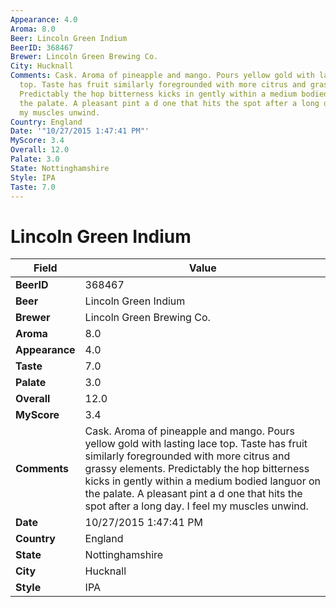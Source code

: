 ```yaml
---
Appearance: 4.0
Aroma: 8.0
Beer: Lincoln Green Indium
BeerID: 368467
Brewer: Lincoln Green Brewing Co.
City: Hucknall
Comments: Cask. Aroma of pineapple and mango. Pours yellow gold with lasting lace
  top. Taste has fruit similarly foregrounded with more citrus and grassy elements.
  Predictably the hop bitterness kicks in gently within a medium bodied languor on
  the palate. A pleasant pint a d one that hits the spot after a long day. I feel
  my muscles unwind.
Country: England
Date: '"10/27/2015 1:47:41 PM"'
MyScore: 3.4
Overall: 12.0
Palate: 3.0
State: Nottinghamshire
Style: IPA
Taste: 7.0
---
```


# Lincoln Green Indium

| Field         | Value |
|---------------|-------|
| **BeerID** | 368467 |
| **Beer** | Lincoln Green Indium |
| **Brewer** | Lincoln Green Brewing Co. |
| **Aroma** | 8.0 |
| **Appearance** | 4.0 |
| **Taste** | 7.0 |
| **Palate** | 3.0 |
| **Overall** | 12.0 |
| **MyScore** | 3.4 |
| **Comments** | Cask. Aroma of pineapple and mango. Pours yellow gold with lasting lace top. Taste has fruit similarly foregrounded with more citrus and grassy elements. Predictably the hop bitterness kicks in gently within a medium bodied languor on the palate. A pleasant pint a d one that hits the spot after a long day. I feel my muscles unwind. |
| **Date** | 10/27/2015 1:47:41 PM |
| **Country** | England |
| **State** | Nottinghamshire |
| **City** | Hucknall |
| **Style** | IPA |
